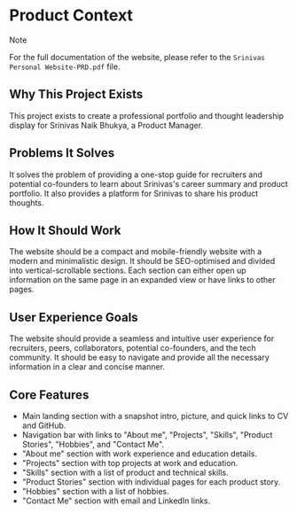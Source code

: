 # Product Context

> [!NOTE]
> For the full documentation of the website, please refer to the `Srinivas Personal Website-PRD.pdf` file.

## Why This Project Exists

This project exists to create a professional portfolio and thought leadership display for Srinivas Naik Bhukya, a Product Manager.

## Problems It Solves

It solves the problem of providing a one-stop guide for recruiters and potential co-founders to learn about Srinivas's career summary and product portfolio. It also provides a platform for Srinivas to share his product thoughts.

## How It Should Work

The website should be a compact and mobile-friendly website with a modern and minimalistic design. It should be SEO-optimised and divided into vertical-scrollable sections. Each section can either open up information on the same page in an expanded view or have links to other pages.

## User Experience Goals

The website should provide a seamless and intuitive user experience for recruiters, peers, collaborators, potential co-founders, and the tech community. It should be easy to navigate and provide all the necessary information in a clear and concise manner.

## Core Features

*   Main landing section with a snapshot intro, picture, and quick links to CV and GitHub.
*   Navigation bar with links to "About me", "Projects", "Skills", "Product Stories", "Hobbies", and "Contact Me".
*   "About me" section with work experience and education details.
*   "Projects" section with top projects at work and education.
*   "Skills" section with a list of product and technical skills.
*   "Product Stories" section with individual pages for each product story.
*   "Hobbies" section with a list of hobbies.
*   "Contact Me" section with email and LinkedIn links.
